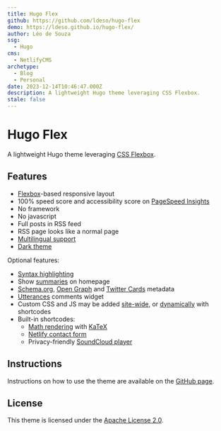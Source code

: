 ```yaml
---
title: Hugo Flex
github: https://github.com/ldeso/hugo-flex
demo: https://ldeso.github.io/hugo-flex/
author: Léo de Souza
ssg:
  - Hugo
cms:
  - NetlifyCMS
archetype:
  - Blog
  - Personal
date: 2023-12-14T10:46:47.000Z
description: A lightweight Hugo theme leveraging CSS Flexbox.
stale: false
---
```


# Hugo Flex

A lightweight Hugo theme leveraging [CSS Flexbox](https://developer.mozilla.org/docs/Web/CSS/CSS_Flexible_Box_Layout).

## Features

- [Flexbox](https://developer.mozilla.org/docs/Web/CSS/CSS_Flexible_Box_Layout)-based responsive layout
- 100% speed score and accessibility score on [PageSpeed Insights](https://pagespeed.web.dev)
- No framework
- No javascript
- Full posts in RSS feed
- RSS page looks like a normal page
- [Multilingual support](https://gohugo.io/content-management/multilingual/)
- [Dark theme](https://mzl.la/3PVbdQX)

Optional features:

- [Syntax highlighting](https://github.com/ldeso/hugo-flex#syntax-highlighting)
- Show [summaries](https://gohugo.io/content-management/summaries/) on homepage
- [Schema.org](https://schema.org/), [Open Graph](https://ogp.me/) and [Twitter Cards](https://developer.twitter.com/cards/) metadata
- [Utterances](https://utteranc.es/) comments widget
- Custom CSS and JS may be added [site-wide](https://github.com/ldeso/hugo-flex#custom-css-and-js), or [dynamically](https://github.com/ldeso/hugo-flex#dynamically-embedded) with shortcodes
- Built-in shortcodes:
  - [Math rendering](https://github.com/ldeso/hugo-flex#math-rendering) with [KaTeX](https://katex.org/)
  - [Netlify contact form](https://github.com/ldeso/hugo-flex#netlify-contact-form)
  - Privacy-friendly [SoundCloud player](https://github.com/ldeso/hugo-flex#soundcloud-player)

## Instructions

Instructions on how to use the theme are available on the [GitHub page](https://github.com/ldeso/hugo-flex).

## License

This theme is licensed under the [Apache License 2.0](https://github.com/ldeso/hugo-flex/blob/master/LICENSE).
